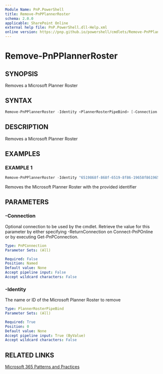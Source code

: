 ```yaml
---
Module Name: PnP.PowerShell
title: Remove-PnPPlannerRoster
schema: 2.0.0
applicable: SharePoint Online
external help file: PnP.PowerShell.dll-Help.xml
online version: https://pnp.github.io/powershell/cmdlets/Remove-PnPPlannerRoster.html
---
```

 
# Remove-PnPPlannerRoster

## SYNOPSIS
Removes a Microsoft Planner Roster

## SYNTAX

```powershell
Remove-PnPPlannerRoster -Identity <PlannerRosterPipeBind> [-Connection <PnPConnection>] [<CommonParameters>]
```

## DESCRIPTION
Removes a Microsoft Planner Roster

## EXAMPLES

### EXAMPLE 1
```powershell
Remove-PnPPlannerRoster -Identity "6519868f-868f-6519-8f86-19658f861965"
```

Removes the Microsoft Planner Roster with the provided identifier

## PARAMETERS

### -Connection
Optional connection to be used by the cmdlet. Retrieve the value for this parameter by either specifying -ReturnConnection on Connect-PnPOnline or by executing Get-PnPConnection.

```yaml
Type: PnPConnection
Parameter Sets: (All)

Required: False
Position: Named
Default value: None
Accept pipeline input: False
Accept wildcard characters: False
```

### -Identity
The name or ID of the Microsoft Planner Roster to remove

```yaml
Type: PlannerRosterPipeBind
Parameter Sets: (All)

Required: True
Position: 0
Default value: None
Accept pipeline input: True (ByValue)
Accept wildcard characters: False
```

## RELATED LINKS

[Microsoft 365 Patterns and Practices](https://aka.ms/m365pnp)